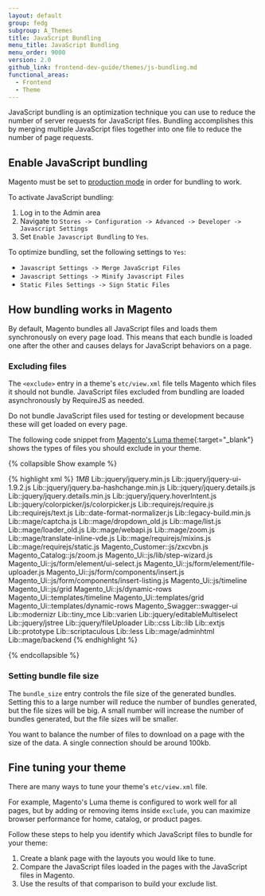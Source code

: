 ```yaml
---
layout: default
group: fedg
subgroup: A_Themes
title: JavaScript Bundling
menu_title: JavaScript Bundling
menu_order: 9000
version: 2.0
github_link: frontend-dev-guide/themes/js-bundling.md
functional_areas:
  - Frontend
  - Theme
---
```


JavaScript bundling is an optimization technique you can use to reduce the number of server requests for JavaScript files.
Bundling accomplishes this by merging multiple JavaScript files together into one file to reduce the number of page requests.

## Enable JavaScript bundling

Magento must be set to [production mode][production-mode] in order for bundling to work.

To activate JavaScript bundling:

1. Log in to the Admin area 
2. Navigate to `Stores -> Configuration -> Advanced -> Developer -> Javascript Settings` 
3. Set `Enable Javascript Bundling` to `Yes`.

To optimize bundling, set the following settings to `Yes`:

* `Javascript Settings -> Merge JavaScript Files`
* `Javascript Settings -> Minify Javascript Files`
* `Static Files Settings -> Sign Static Files`

## How bundling works in Magento

By default, Magento bundles all JavaScript files and loads them synchronously on every page load.
This means that each bundle is loaded one after the other and causes delays for JavaScript behaviors on a page.

### Excluding files

The `<exclude>` entry in a theme's `etc/view.xml` file tells Magento which files it should not bundle.
JavaScript files excluded from bundling are loaded asynchronously by RequireJS as needed.

Do not bundle JavaScript files used for testing or development because these will get loaded on every page.  

The following code snippet from [Magento's Luma theme][luma-view-xml]{:target="_blank"} shows the types of files you should exclude in your theme.

{% collapsible Show example %}

{% highlight xml %}
<vars module="Js_Bundle">
    <var name="bundle_size">1MB</var>
</vars>
<exclude>
    <item type="file">Lib::jquery/jquery.min.js</item>
    <item type="file">Lib::jquery/jquery-ui-1.9.2.js</item>
    <item type="file">Lib::jquery/jquery.ba-hashchange.min.js</item>
    <item type="file">Lib::jquery/jquery.details.js</item>
    <item type="file">Lib::jquery/jquery.details.min.js</item>
    <item type="file">Lib::jquery/jquery.hoverIntent.js</item>
    <item type="file">Lib::jquery/colorpicker/js/colorpicker.js</item>
    <item type="file">Lib::requirejs/require.js</item>
    <item type="file">Lib::requirejs/text.js</item>
    <item type="file">Lib::date-format-normalizer.js</item>
    <item type="file">Lib::legacy-build.min.js</item>
    <item type="file">Lib::mage/captcha.js</item>
    <item type="file">Lib::mage/dropdown_old.js</item>
    <item type="file">Lib::mage/list.js</item>
    <item type="file">Lib::mage/loader_old.js</item>
    <item type="file">Lib::mage/webapi.js</item>
    <item type="file">Lib::mage/zoom.js</item>
    <item type="file">Lib::mage/translate-inline-vde.js</item>
    <item type="file">Lib::mage/requirejs/mixins.js</item>
    <item type="file">Lib::mage/requirejs/static.js</item>
    <item type="file">Magento_Customer::js/zxcvbn.js</item>
    <item type="file">Magento_Catalog::js/zoom.js</item>
    <item type="file">Magento_Ui::js/lib/step-wizard.js</item>
    <item type="file">Magento_Ui::js/form/element/ui-select.js</item>
    <item type="file">Magento_Ui::js/form/element/file-uploader.js</item>
    <item type="file">Magento_Ui::js/form/components/insert.js</item>
    <item type="file">Magento_Ui::js/form/components/insert-listing.js</item>
    <item type="directory">Magento_Ui::js/timeline</item>
    <item type="directory">Magento_Ui::js/grid</item>
    <item type="directory">Magento_Ui::js/dynamic-rows</item>
    <item type="directory">Magento_Ui::templates/timeline</item>
    <item type="directory">Magento_Ui::templates/grid</item>
    <item type="directory">Magento_Ui::templates/dynamic-rows</item>
    <item type="directory">Magento_Swagger::swagger-ui</item>
    <item type="directory">Lib::modernizr</item>
    <item type="directory">Lib::tiny_mce</item>
    <item type="directory">Lib::varien</item>
    <item type="directory">Lib::jquery/editableMultiselect</item>
    <item type="directory">Lib::jquery/jstree</item>
    <item type="directory">Lib::jquery/fileUploader</item>
    <item type="directory">Lib::css</item>
    <item type="directory">Lib::lib</item>
    <item type="directory">Lib::extjs</item>
    <item type="directory">Lib::prototype</item>
    <item type="directory">Lib::scriptaculous</item>
    <item type="directory">Lib::less</item>
    <item type="directory">Lib::mage/adminhtml</item>
    <item type="directory">Lib::mage/backend</item>
</exclude>
{% endhighlight %}

{% endcollapsible %}

### Setting bundle file size

The `bundle_size` entry controls the file size of the generated bundles.
Setting this to a large number will reduce the number of bundles generated, but the file sizes will be big.
A small number will increase the number of bundles generated, but the file sizes will be smaller.

You want to balance the number of files to download on a page with the size of the data.
A single connection should be around 100kb.

## Fine tuning your theme

There are many ways to tune your theme's `etc/view.xml` file.  

For example, Magento's Luma theme is configured to work well for all pages, but 
by adding or removing items inside `exclude`, you can maximize browser performance for home, catalog, or product pages.

Follow these steps to help you identify which JavaScript files to bundle for your theme:

1. Create a blank page with the layouts you would like to tune.
2. Compare the JavaScript files loaded in the pages with the JavaScript files in Magento.
3. Use the results of that comparison to build your exclude list.

[production-mode]:{{page.baseurl}}/config-guide/bootstrap/magento-modes.html#production-mode
[luma-view-xml]:https://github.com/magento/magento2/blob/2.0/app/design/frontend/Magento/luma/etc/view.xml
